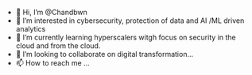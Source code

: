 - 👋 Hi, I’m @Chandbwn
- 👀 I’m interested in cybersecurity, protection of data and AI /ML driven analytics
- 🌱 I’m currently learning hyperscalers witgh focus on security in the cloud and from the cloud.
- 💞️ I’m looking to collaborate on digital transformation...
- 📫 How to reach me ...

<!---
Chandbwn/Chandbwn is a ✨ special ✨ repository because its `README.md` (this file) appears on your GitHub profile.
You can click the Preview link to take a look at your changes.
--->
